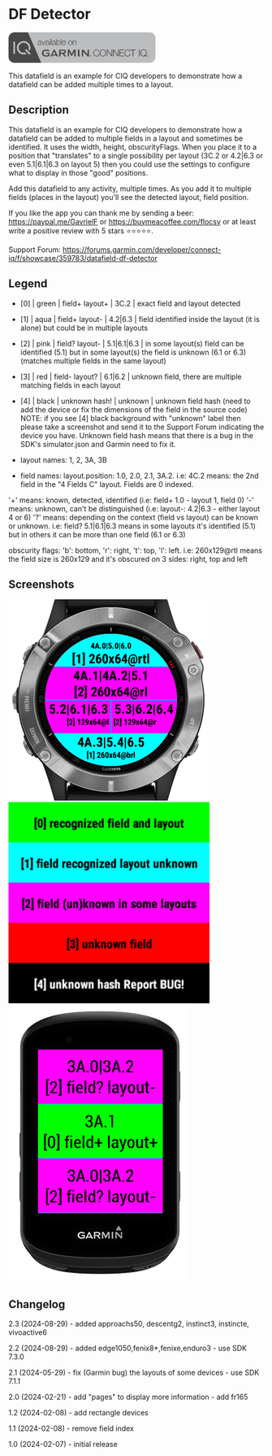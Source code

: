 # DF Detector

<a href="https://apps.garmin.com/en-US/apps/1535a238-cbac-463b-bde2-373403502a6f"><img src="images/available-connect-iq-badge.svg" height="60" alt="Download from Garmin Connect IQ"></a>

This datafield is an example for CIQ developers to demonstrate how a datafield can be added multiple times to a layout.

## Description

This datafield is an example for CIQ developers to demonstrate how a datafield can be added to multiple fields in a layout and sometimes be identified. It uses the width, height, obscurityFlags. When you place it to a position that "translates" to a single possibility per layout (3C.2 or 4.2|6.3 or even 5.1|6.1|6.3 on layout 5) then you could use the settings to configure what to display in those "good" positions.

Add this datafield to any activity, multiple times. As you add it to multiple fields (places in the layout) you'll see the detected layout, field position.

If you like the app you can thank me by sending a beer: https://paypal.me/GavrielF or https://buymeacoffee.com/flocsy or at least write a positive review with 5 stars ⭐⭐⭐⭐⭐.

Support Forum: https://forums.garmin.com/developer/connect-iq/f/showcase/359783/datafield-df-detector

## Legend

- [0] | green | field+ layout+ | 3C.2        | exact field and layout detected
- [1] | aqua  | field+ layout- | 4.2|6.3     | field identified inside the layout (it is alone) but could be in multiple layouts
- [2] | pink  | field? layout- | 5.1|6.1|6.3 | in some layout(s) field can be identified (5.1) but in some layout(s) the field is unknown (6.1 or 6.3) (matches multiple fields in the same layout)
- [3] | red   | field- layout? | 6.1|6.2     | unknown field, there are multiple matching fields in each layout
- [4] | black | unknown hash!  | unknown     | unknown field hash (need to add the device or fix the dimensions of the field in the source code)
    NOTE: if you see [4] black background with "unknown" label then please take a screenshot and send it to the Support Forum indicating the device you have.
    Unknown field hash means that there is a bug in the SDK's simulator.json and Garmin need to fix it.

- layout names: 1, 2, 3A, 3B
- field names: layout.position: 1.0, 2.0, 2.1, 3A.2. i.e: 4C.2 means: the 2nd field in the "4 Fields C" layout. Fields are 0 indexed.

'+' means: known, detected, identified (i.e: field+ 1.0 - layout 1, field 0)
'-' means: unknown, can't be distinguished (i.e: layout-: 4.2|6.3 - either layout 4 or 6)
'?' means: depending on the context (field vs layout) can be known or unknown.
        i.e: field? 5.1|6.1|6.3 means in some layouts it's identified (5.1) but in others it can be more than one field (6.1 or 6.3)

obscurity flags: 'b': bottom, 'r': right, 't': top, 'l': left. i.e: 260x129@rtl means the field size is 260x129 and it's obscured on 3 sides: right, top and left

## Screenshots

<img src="images/f6-5-with-watch-animated.png" height="396">
<img src="images/f6-legend-long-line.png" height="396">
<img src="images/edge530-3A-with-device.png" height="544">

## Changelog

2.3 (2024-08-29)
    - added approachs50, descentg2, instinct3, instincte, vivoactive6

2.2 (2024-08-29)
    - added edge1050,fenix8*,fenixe,enduro3
    - use SDK 7.3.0

2.1 (2024-05-29)
    - fix (Garmin bug) the layouts of some devices
    - use SDK 7.1.1

2.0 (2024-02-21)
    - add "pages" to display more information 
    - add fr165

1.2 (2024-02-08)
    - add rectangle devices

1.1 (2024-02-08)
    - remove field index

1.0 (2024-02-07)
    - initial release
